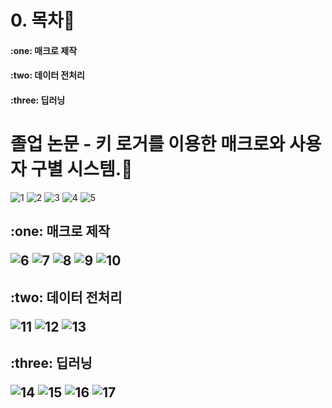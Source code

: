 # 0. 목차:link:   
<H4>:one: 매크로 제작
 <br>
<H4>:two: 데이터 전처리 
 <br>
<H4>:three: 딥러닝
 <br>

# 졸업 논문 - 키 로거를 이용한 매크로와 사용자 구별 시스템.:link:


![1](https://github.com/ilovegalio/macrodetection/assets/77008882/31ebf585-5b94-41d6-92ba-4a53a844717f)
![2](https://github.com/ilovegalio/macrodetection/assets/77008882/48a3bef5-882b-481b-b95b-d5c47a80af64)
![3](https://github.com/ilovegalio/macrodetection/assets/77008882/a1356408-56f5-4a69-9087-f9b749f698d2)
![4](https://github.com/ilovegalio/macrodetection/assets/77008882/06af52b8-d62e-4f49-b367-2d88bac960fc)
![5](https://github.com/ilovegalio/macrodetection/assets/77008882/03030a54-baf0-4b8f-bfa9-fc9f3b8bf716)

<H2>:one: 매크로 제작

![6](https://github.com/ilovegalio/macrodetection/assets/77008882/704019d6-c465-48c1-bb6d-f24cc1629405)
![7](https://github.com/ilovegalio/macrodetection/assets/77008882/8a89ad84-9623-4d02-91bc-74cb15548a7e)
![8](https://github.com/ilovegalio/macrodetection/assets/77008882/396b7ff1-588c-488f-9316-4de37727516d)
![9](https://github.com/ilovegalio/macrodetection/assets/77008882/692bf899-f5c1-4cdd-9649-77f6d2320fb8)
![10](https://github.com/ilovegalio/macrodetection/assets/77008882/cf0c251c-fa20-4f5c-924d-68bc0ae1df43)

<H2>:two: 데이터 전처리 

![11](https://github.com/ilovegalio/macrodetection/assets/77008882/755a2ec1-ff44-4a30-a789-8ac25519cbb5)
![12](https://github.com/ilovegalio/macrodetection/assets/77008882/48881bcc-18cd-410b-9799-e9f4cc5935f5)
![13](https://github.com/ilovegalio/macrodetection/assets/77008882/922b039e-9bf0-4efb-973c-113ab625d120)

<H2>:three: 딥러닝

![14](https://github.com/ilovegalio/macrodetection/assets/77008882/1562e76c-92ea-4eb6-b220-76f5e5112400)
![15](https://github.com/ilovegalio/macrodetection/assets/77008882/62998b55-28ed-4e25-aa43-b86deec9f082)
![16](https://github.com/ilovegalio/macrodetection/assets/77008882/3342ad10-7018-4dc8-aa82-3f10d987967f)
![17](https://github.com/ilovegalio/macrodetection/assets/77008882/fc606167-fea7-4758-922a-92e4101e96f6)
